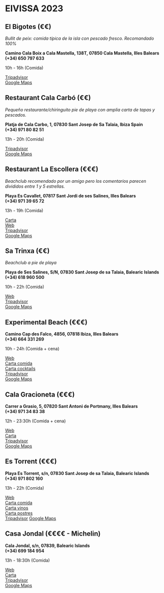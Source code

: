 # EIVISSA 2023

## El Bigotes (€€)

*Bullit de peix: comida típica de la isla con pescado fresco. Recomandado 100%*

**Camino Cala Boix a Cala Mastella, 138T, 07850 Cala Mastella, Illes Balears\
(+34) 650 797 633**

10h - 16h (Comida)

[Tripadvisor](https://www.tripadvisor.es/Restaurant_Review-g642208-d2313888-Reviews-El_Bigotes-Santa_Eulalia_del_Rio_Ibiza_Balearic_Islands.html)\
[Google Maps](https://goo.gl/maps/ExERy1MNGWA7Ry5h6)

## Restaurant Cala Carbó (€€)

*Pequeño restaurante/chiringuito pie de playa con amplia carta de tapas y pescados.*

**Platja de Cala Carbo, 1, 07830 Sant Josep de Sa Talaia, Ibiza Spain \
(+34) 971 80 82 51**

13h - 20h (Comida)

[Tripadvisor](https://www.tripadvisor.co.uk/Restaurant_Review-g673348-d18194809-Reviews-Restaurant_Balneari_Cala_Carbo-Sant_Josep_de_Sa_Talaia_Ibiza_Balearic_Islands.html)\
[Google Maps](https://goo.gl/maps/zhbmCs5mSyT54Cqv6)


## Restaurant La Escollera (€€€)

*Beachclub recomendado por un amigo pero los comentarios parecen divididos entre 1 y 5 estrellas.*

**Playa Es Cavallet, 07817 Sant Jordi de ses Salines, Illes Balears\
(+34) 971 39 65 72**

13h - 19h (Comida)

[Carta](https://qrcgcustomers.s3-eu-west-1.amazonaws.com/account13271320/30170490_1.pdf?0.3693871732252889)\
[Web](https://www.laescolleraibiza.com/inicio)\
[Tripadvisor](https://www.tripadvisor.co.uk/Restaurant_Review-g734440-d1853997-Reviews-La_Escollera-Sant_Jordi_Ibiza_Balearic_Islands.html)\
[Google Maps](https://goo.gl/maps/KTwdvNuvNTLtZ3UH7)

## Sa Trinxa (€€)

*Beachclub a pie de playa*

**Playa de Ses Salines, S/N, 07830 Sant Josep de sa Talaia, Balearic Islands\
(+34) 618 960 500**

10h - 22h (Comida)

[Web](https://www.satrinxa.com/)\
[Tripadvisor](https://www.tripadvisor.es/Restaurant_Review-g664638-d8845939-Reviews-Sa_Trinxa-Ibiza_Town_Ibiza_Balearic_Islands.html)\
[Google Maps](https://goo.gl/maps/iGeEBb54Hv9cDqRv9)

## Experimental Beach (€€€)
**Camino Cap des Falco, 4856, 07818 Ibiza, Illes Balears\
(+34) 664 331 269**

10h - 24h (Comida + cena)

[Web](https://www.experimentalbeachibiza.com/)\
[Carta comida](https://assets.website-files.com/6186e771575629201fd9e6be/648ac2fb65ab7fa889c44fd0_FOOD%2012%20JUIN%202023.pdf)\
[Carta cocktails](https://assets.website-files.com/6186e771575629201fd9e6be/648ac2e8bdc250dc280914ff_COCKTAILS%2012%20JUIN%202023.pdf)\
[Tripadvisor](https://www.tripadvisor.co.uk/Restaurant_Review-g187460-d2232042-Reviews-Experimental_Beach_at_Cap_D_es_Falco-Ibiza_Balearic_Islands.html)\
[Google Maps](https://goo.gl/maps/5mkXhxntHpdQY8WT8)

## Cala Gracioneta (€€€)
**Carrer a Grasio, 5, 07820 Sant Antoni de Portmany, Illes Balears\
(+34) 971 34 83 38**

12h - 23:30h (Comida + cena)

[Web](https://www.calagracioneta.com/es/)\
[Carta](http://calagracioneta.com/menu.pdf)\
[Tripadvisor](https://www.tripadvisor.es/Restaurant_Review-g652116-d1545837-Reviews-Cala_Gracioneta_Chiringuito-Sant_Antoni_de_Portmany_Ibiza_Balearic_Islands.html)\
[Google Maps](https://goo.gl/maps/x13gae4tVjgbYmmQ8)

## Es Torrent (€€€)
**Playa Es Torrent, s/n, 07830 Sant Josep de sa Talaia, Balearic Islands\
(+34) 971 802 160**

13h - 22h (Comida)

[Web](http://www.estorrent.net/)\
[Carta comida](https://www.estorrent.net/wp-content/uploads/2023/07/ES-TORRENT-Carta_QR_Esp_page-0001-y-0002-con-precios-2023-v2.pdf)\
[Carta vinos](https://www.estorrent.net/wp-content/uploads/2023/06/ES-TORRENT-VINO-2023.pdf)\
[Carta postres](https://www.estorrent.net/wp-content/uploads/2023/05/60556-AAFF-baja.pdf)\
[Tripadvisor](https://www.tripadvisor.es/Restaurant_Review-g673348-d1142770-Reviews-Es_Torrent-Sant_Josep_de_Sa_Talaia_Ibiza_Balearic_Islands.html)
[Google Maps](https://goo.gl/maps/AVtrf9AV85RMFXyq5)


## Casa Jondal (€€€€ - Michelin)
**Cala Jondal, s/n, 07839, Balearic Islands\
(+34) 699 184 954**

13h - 18:30h (Comida)

[Web](http://www.casajondal.es/)\
[Carta](https://www.casajondal.es/5/)\
[Tripadvisor](https://www.tripadvisor.es/Restaurant_Review-g673348-d23692677-Reviews-Casa_Jondal-Sant_Josep_de_Sa_Talaia_Ibiza_Balearic_Islands.html)\
[Google Maps](https://goo.gl/maps/DHxH27V5knxCVVnL9)


